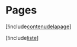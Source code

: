 # Pages

[!include[contenudelapage](pages.contenudelapage.autogen.md)]

[!include[liste](pages.liste.autogen.md)]






